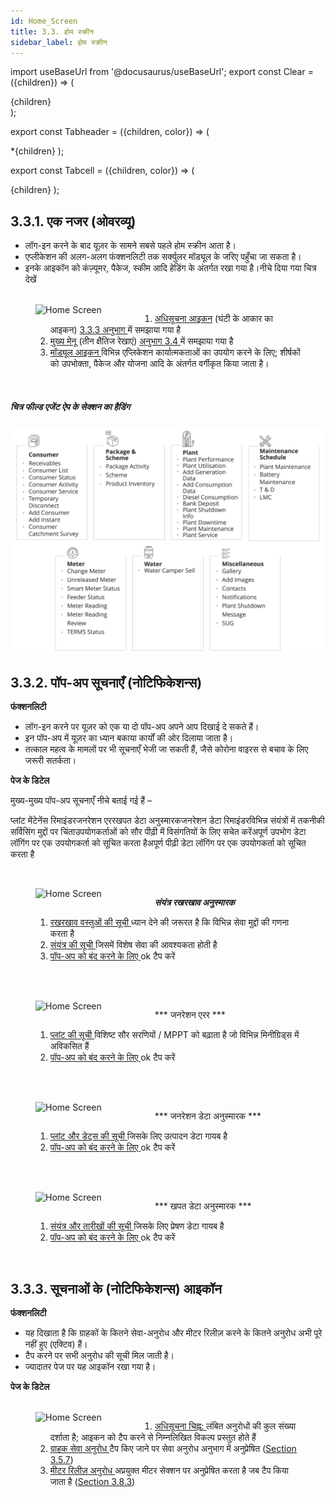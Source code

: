 ```yaml
---
id: Home_Screen
title: 3.3. होम स्क्रीन
sidebar_label: होम स्क्रीन
---
```

import useBaseUrl from '@docusaurus/useBaseUrl';
export const Clear = ({children}) => (
  <div
    style={{ 
         display: 'table',
    }}>
    {children}
  </div>
);

export const Tabheader = ({children, color}) => (
  <th
    style={{
      backgroundColor: color,
      borderRight: '0.5rem solid white',
      height: '1.5rem',
      width: '2rem',
    }}>
    *{children}
  </th>
);

export const Tabcell = ({children, color}) => (
  <td
    style={{
      backgroundColor: color,
      borderRight: '0.5rem solid white',
      height: '100px',
    }}>
    {children}
  </td>
);


## 3.3.1. एक नजर (ओवरव्यू)
* लॉग-इन करने के बाद यूज़र के सामने सबसे पहले होम स्क्रीन आता है। 
* एप्लीकेशन की अलग-अलग फंक्शनलिटी तक सर्क्युलर मॉड्यूल के जरिए पहुँचा जा सकता है।
* इनके आइकॉन को कंज़्यूमर, पैकेज, स्कीम आदि हेडिंग के अंतर्गत रखा गया है।नीचे दिया गया चित्र देखें


<figure><br clear="right"/>
<img align="left" src={useBaseUrl("img/scrnshts/3.3_1_HomeScreen.png")} alt="Home Screen" width="45%"/>
<Clear>

1. <u>अधिसूचना आइकन</u> (घंटी के आकार का आइकन) <a href='./Home_Screen#333-सूचनाओं-के-नोटिफिकेशन्स-आइकॉन'> 3.3.3 अनुभाग </a> में समझाया गया है 
2. <u>मुख्य मेनू</u> (तीन क्षैतिज रेखाएं) <a href="../chapter3/Main_Menu"> अनुभाग 3.4 </a> में समझाया गया है
3. <u>मॉड्यूल आइकन </u> विभिन्न एप्लिकेशन कार्यात्मकताओं का उपयोग करने के लिए; शीर्षकों को उपभोक्ता, पैकेज और योजना आदि के अंतर्गत वर्गीकृत किया जाता है।

</Clear>
<br clear="both"/></figure>

<!-- ![Home Screen](./assets/3.3_1_HomeScreen.png)  -->


##### चित्र फील्ड एजेंट ऐप के सेक्शन का हैडिंग
![FIELD AGENT APP SECTION HEADINGS](./assets/3.5_AppSecHeadings.svg)

## 3.3.2. पॉप-अप सूचनाएँ (नोटिफिकेशन्स)
**फंक्शनलिटी**

* लॉग-इन करने पर यूज़र को एक या दो पॉप-अप अपने आप दिखाई दे सकते हैं।
* इन पॉप-अप में यूज़र का ध्यान बकाया कार्यों की ओर दिलाया जाता है।
* तत्काल महत्व के मामलों पर भी सूचनाएँ भेजी जा सकती हैं, जैसे कोरोना वाइरस से बचाव के लिए जरूरी सतर्कता।

**पेज के डिटेल** 

मुख्य-मुख्य पॉप-अप सूचनाएँ नीचे बताई गई हैं –

<table>
    <tr>
        <Tabheader color="#A9CCE3 ">प्लांट मेंटेनेंस रिमाइंडर</Tabheader>
        <Tabheader color="#A9CCE3">जनरेशन एरर</Tabheader>
        <Tabheader color="#A9CCE3">खपत डेटा अनुस्मारक</Tabheader>
        <Tabheader color="#A9CCE3">जनरेशन डेटा रिमाइंडर</Tabheader>
    </tr>
    <tr>
        <Tabcell color="#AED6F1">विभिन्न संयंत्रों में तकनीकी सर्विसिंग मुद्दों पर चिंता</Tabcell>
        <Tabcell color="#AED6F1">उपयोगकर्ताओं को सौर पीढ़ी में विसंगतियों के लिए सचेत करें</Tabcell>
        <Tabcell color="#AED6F1">अपूर्ण उपभोग डेटा लॉगिंग पर एक उपयोगकर्ता को सूचित करता है</Tabcell>
        <Tabcell color="#AED6F1">अपूर्ण पीढ़ी डेटा लॉगिंग पर एक उपयोगकर्ता को सूचित करता है</Tabcell>
    </tr>
</table>


<figure><br clear="right"/>
<img align="left" src={useBaseUrl("img/scrnshts/3.3_2_PlantMaintenance.png")} alt="Home Screen" width="45%"/>
<Clear>

***संयंत्र रखरखाव अनुस्मारक***
1. <u> रखरखाव वस्तुओं की सूची </u> ध्यान देने की जरूरत है कि विभिन्न सेवा मुद्दों की गणना करता है
2. <u> संयंत्र की सूची </u> जिसमें विशेष सेवा की आवश्यकता होती है
3. <u> पॉप-अप को बंद करने के लिए </u> ok टैप करें

</Clear>
<br clear="both"/></figure>

<figure><br clear="right"/>
<img align="left" src={useBaseUrl("img/scrnshts/3.3_3_GenerationError.png")} alt="Home Screen" width="45%"/>
<Clear>

*** जनरेशन एरर ***
1. <u> प्लांट की सूची </u> विशिष्ट सौर सरणियों / MPPT को बढ़ाता है जो विभिन्न मिनीग्रिड्स में अविकसित हैं
2. <u> पॉप-अप को बंद करने के लिए </u> ok टैप करें

</Clear>
<br clear="both"/></figure>

<figure><br clear="right"/>
<img align="left" src={useBaseUrl("img/scrnshts/3.3_4_GenerationDataReminder.png")} alt="Home Screen" width="45%"/>
<Clear>

*** जनरेशन डेटा अनुस्मारक ***
1. <u> प्लांट और डेट्स की सूची </u> जिसके लिए उत्पादन डेटा गायब है
2. <u> पॉप-अप को बंद करने के लिए </u> ok टैप करें

</Clear>
<br clear="both"/></figure>

<figure><br clear="right"/>
<img align="left" src={useBaseUrl("img/scrnshts/3.3_5_ConsumptionDataReminder.png")} alt="Home Screen" width="45%"/>
<Clear>

*** खपत डेटा अनुस्मारक ***
1. <u> संयंत्र और तारीखों की सूची </u> जिसके लिए प्रेषण डेटा गायब है
2. <u> पॉप-अप को बंद करने के लिए </u> ok टैप करें

</Clear>
<br clear="both"/></figure>

<!-- ![Plant Maintenance Reminder](./assets/3.6_PlantMaintenanceRemind.png)

![Generation Error](./assets/3.7_GenError.png)

![Generation Data Reminder](./assets/3.8_GenDataRemind.png) 

![Consumption Data Reminder](./assets/3.9_ConsDataReminder.png) -->

## 3.3.3. सूचनाओं के (नोटिफिकेशन्स) आइकॉन
**फंक्शनलिटी**
* यह दिखाता है कि ग्राहकों के कितने सेवा-अनुरोध और मीटर रिलीज़ करने के कितने अनुरोध अभी पूरे नहीं हुए (एक्टिव) हैं।
* टैप करने पर सभी अनुरोध की सूची मिल जाती है।
* ज्यादातर पेज पर यह आइकॉन रखा गया है।

**पेज के डिटेल**


<figure><br clear="right"/>
<img align="left" src={useBaseUrl("img/scrnshts/3.3_6_NotificationIcon.png")} alt="Home Screen" width="45%"/>
<Clear>

1. <u> अधिसूचना चिह्न: </u> लंबित अनुरोधों की कुल संख्या दर्शाता है; आइकन को टैप करने से निम्नलिखित विकल्प प्रस्तुत होते हैं
2. <u> ग्राहक सेवा अनुरोध </u> टैप किए जाने पर सेवा अनुरोध अनुभाग में अनुप्रेषित (<a href='./Consumers#357-उपभोक्ता-सेवा'>Section 3.5.7</a>)
3. <u> मीटर रिलीज़ अनुरोध </u> अप्रयुक्त मीटर सेक्शन पर अनुप्रेषित करता है जब टैप किया जाता है (<a href='./Meter#383-रिलीज़-न-किए-गए-मीटर'>Section 3.8.3</a>)

</Clear>
<br clear="both"/></figure>

<!-- ![Page Details](./assets/3.10_PageDetails.png) -->

